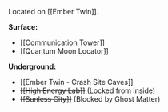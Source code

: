 Located on [[Ember Twin]].

**Surface:**
- [[Communication Tower]]
- [[Quantum Moon Locator]]

**Underground:**
- [[Ember Twin - Crash Site Caves]]
- ~~[[High Energy Lab]]~~ (Locked from inside)
- ~~[[Sunless City]]~~ (Blocked by Ghost Matter)